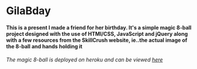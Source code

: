 # GilaBday

#### This is a present I made a friend for her birthday. It's a simple magic 8-ball project designed with the use of HTMl/CSS, JavaScript and jQuery along with a few resources from the SkillCrush website, ie..the actual image of the 8-ball and hands holding it

###### The magic 8-ball is deployed on heroku and can be viewed [here](https://gilas-fortune.herokuapp.com/)
